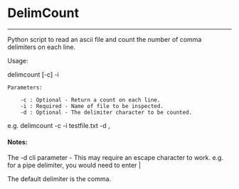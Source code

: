 # DelimCount
---
Python script to read an ascii file and count the number of comma delimiters on each line.

Usage:

delimcount [-c] -i <FileName>

    Parameters:
    
        -c : Optional - Return a count on each line.
        -i : Required - Name of file to be inspected.
        -d : Optional - The delimiter character to be counted.

e.g. delimcount -c -i testfile.txt -d ,

#### Notes:
The -d cli parameter - This may require an escape character to work. 
    e.g. for a pipe delimiter, you would need to enter \|
    
The default delimiter is the comma.
